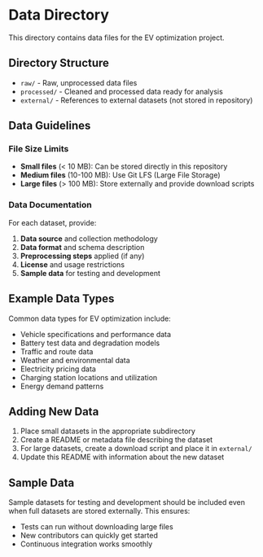 # Data Directory

This directory contains data files for the EV optimization project.

## Directory Structure

- `raw/` - Raw, unprocessed data files
- `processed/` - Cleaned and processed data ready for analysis
- `external/` - References to external datasets (not stored in repository)

## Data Guidelines

### File Size Limits
- **Small files** (< 10 MB): Can be stored directly in this repository
- **Medium files** (10-100 MB): Use Git LFS (Large File Storage)
- **Large files** (> 100 MB): Store externally and provide download scripts

### Data Documentation
For each dataset, provide:
1. **Data source** and collection methodology
2. **Data format** and schema description
3. **Preprocessing steps** applied (if any)
4. **License** and usage restrictions
5. **Sample data** for testing and development

## Example Data Types

Common data types for EV optimization include:
- Vehicle specifications and performance data
- Battery test data and degradation models
- Traffic and route data
- Weather and environmental data
- Electricity pricing data
- Charging station locations and utilization
- Energy demand patterns

## Adding New Data

1. Place small datasets in the appropriate subdirectory
2. Create a README or metadata file describing the dataset
3. For large datasets, create a download script and place it in `external/`
4. Update this README with information about the new dataset

## Sample Data

Sample datasets for testing and development should be included even when full datasets are stored externally. This ensures:
- Tests can run without downloading large files
- New contributors can quickly get started
- Continuous integration works smoothly
